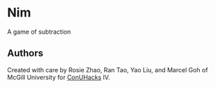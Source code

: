 # Nim
A game of subtraction

## Authors
Created with care by Rosie Zhao, Ran Tao, Yao Liu, and Marcel Goh of McGill University for [ConUHacks](https://conuhacks.io) IV.
